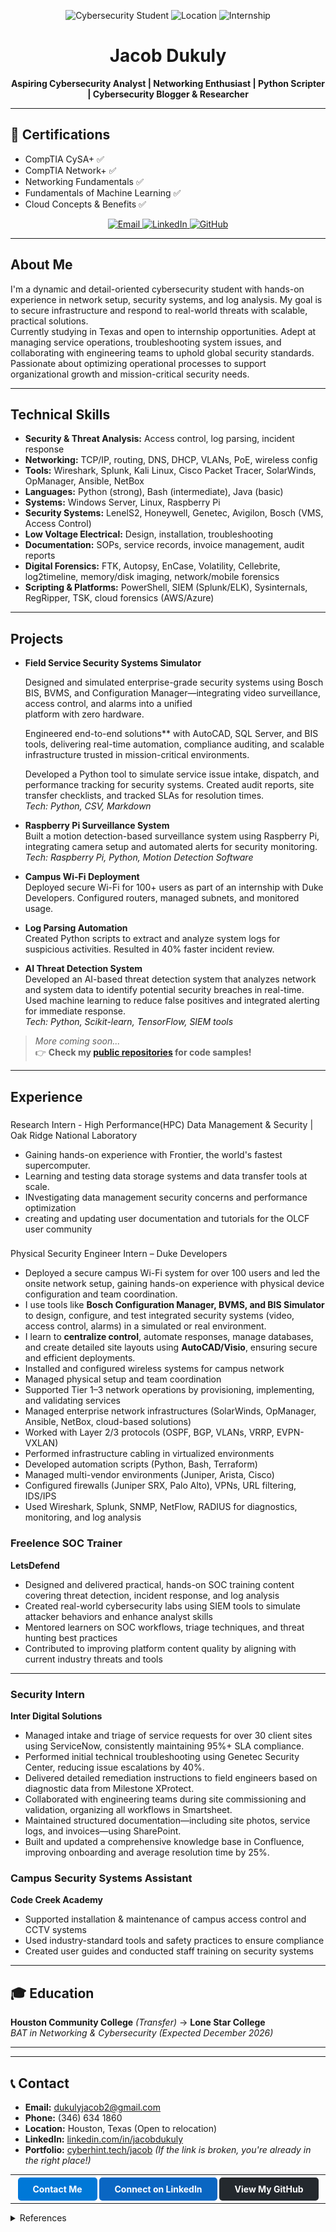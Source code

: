 <!-- Portfolio for Jacob Dukuly -->

<p align="center">
  <img src="https://img.shields.io/badge/Cybersecurity%20Student-blue?style=for-the-badge&logo=graduation-cap" alt="Cybersecurity Student">
  <img src="https://img.shields.io/badge/Location-Texas-success?style=for-the-badge&logo=mapbox" alt="Location">
  <img src="https://img.shields.io/badge/Internship-Open%20to%20Opportunities-yellow?style=for-the-badge&logo=briefcase" alt="Internship">
</p>

<h1 align="center">Jacob Dukuly</h1>
<p align="center"><b>Aspiring Cybersecurity Analyst | Networking Enthusiast | Python Scripter | Cybersecurity Blogger & Researcher</b></p>

---

## 🏅 Certifications

- CompTIA CySA+ ✅
- CompTIA Network+ ✅
- Networking Fundamentals ✅
- Fundamentals of Machine Learning ✅
- Cloud Concepts & Benefits ✅

<p align="center">
  <a href="mailto:dukulyjacob2@gmail.com">
    <img src="https://img.shields.io/badge/Email-Contact%20Me-blue?style=flat-square&logo=gmail" alt="Email">
  </a>
  <a href="https://www.linkedin.com/in/jacobdukuly" target="_blank">
    <img src="https://img.shields.io/badge/LinkedIn-Connect-blue?style=flat-square&logo=linkedin" alt="LinkedIn">
  </a>
  <a href="https://github.com/jacob222222" target="_blank">
    <img src="https://img.shields.io/badge/GitHub-Portfolio-black?style=flat-square&logo=github" alt="GitHub">
  </a>
</p>

---

##  About Me

I'm a dynamic and detail-oriented cybersecurity student with hands-on experience in network setup, security systems, and log analysis. My goal is to secure infrastructure and respond to real-world threats with scalable, practical solutions.  
Currently studying in Texas and open to internship opportunities. Adept at managing service operations, troubleshooting system issues, and collaborating with engineering teams to uphold global security standards. Passionate about optimizing operational processes to support organizational growth and mission-critical security needs.

---

##  Technical Skills

- **Security & Threat Analysis:** Access control, log parsing, incident response
- **Networking:** TCP/IP, routing, DNS, DHCP, VLANs, PoE, wireless config
- **Tools:** Wireshark, Splunk, Kali Linux, Cisco Packet Tracer, SolarWinds, OpManager, Ansible, NetBox
- **Languages:** Python (strong), Bash (intermediate), Java (basic)
- **Systems:** Windows Server, Linux, Raspberry Pi
- **Security Systems:** LenelS2, Honeywell, Genetec, Avigilon, Bosch (VMS, Access Control)
- **Low Voltage Electrical:** Design, installation, troubleshooting
- **Documentation:** SOPs, service records, invoice management, audit reports
- **Digital Forensics:** FTK, Autopsy, EnCase, Volatility, Cellebrite, log2timeline, memory/disk imaging, network/mobile forensics
- **Scripting & Platforms:** PowerShell, SIEM (Splunk/ELK), Sysinternals, RegRipper, TSK, cloud forensics (AWS/Azure)

---

##  Projects

- **Field Service Security Systems Simulator**  

  Designed and simulated enterprise-grade security systems using Bosch BIS, BVMS, and Configuration Manager—integrating video surveillance, access control, and alarms into a unified     
  platform with zero hardware.

  Engineered end-to-end solutions** with AutoCAD, SQL Server, and BIS tools, delivering real-time automation, compliance auditing, and scalable infrastructure trusted in mission-critical 
  environments.

  Developed a Python tool to simulate service issue intake, dispatch, and performance tracking for security systems. Created audit reports, site transfer checklists, and tracked SLAs for   resolution times.  
  _Tech: Python, CSV, Markdown_

- **Raspberry Pi Surveillance System**  
  Built a motion detection-based surveillance system using Raspberry Pi, integrating camera setup and automated alerts for security monitoring.  
  _Tech: Raspberry Pi, Python, Motion Detection Software_

- **Campus Wi-Fi Deployment**  
  Deployed secure Wi-Fi for 100+ users as part of an internship with Duke Developers. Configured routers, managed subnets, and monitored usage.

- **Log Parsing Automation**  
  Created Python scripts to extract and analyze system logs for suspicious activities. Resulted in 40% faster incident review.

- **AI Threat Detection System**  
  Developed an AI-based threat detection system that analyzes network and system data to identify potential security breaches in real-time. Used machine learning to reduce false positives and integrated alerting for immediate response.  
  _Tech: Python, Scikit-learn, TensorFlow, SIEM tools_

> _More coming soon..._  
> 👉 **Check my [public repositories](https://github.com/jacob222222?tab=repositories) for code samples!**

---

##  Experience


### 
Research Intern - High Performance(HPC) Data Management & Security | Oak Ridge National Laboratory  


- Gaining hands-on experience with Frontier, the world's fastest supercomputer.
- Learning and testing data storage systems and data transfer tools at scale.
- INvestigating data management security concerns and performance optimization
- creating and updating user documentation and tutorials for the OLCF user community

  
### 
Physical Security Engineer Intern – Duke Developers  


- Deployed a secure campus Wi-Fi system for over 100 users and led the onsite network setup, gaining hands-on experience with physical device configuration and team coordination.
- I use tools like **Bosch Configuration Manager, BVMS, and BIS Simulator** to design, configure, and test integrated security systems (video, access control, alarms) in a simulated or real environment.
- I learn to **centralize control**, automate responses, manage databases, and create detailed site layouts using **AutoCAD/Visio**, ensuring secure and efficient deployments.
- Installed and configured wireless systems for campus network
- Managed physical setup and team coordination
- Supported Tier 1–3 network operations by provisioning, implementing, and validating services
- Managed enterprise network infrastructures (SolarWinds, OpManager, Ansible, NetBox, cloud-based solutions)
- Worked with Layer 2/3 protocols (OSPF, BGP, VLANs, VRRP, EVPN-VXLAN)
- Performed infrastructure cabling in virtualized environments
- Developed automation scripts (Python, Bash, Terraform)
- Managed multi-vendor environments (Juniper, Arista, Cisco)
- Configured firewalls (Juniper SRX, Palo Alto), VPNs, URL filtering, IDS/IPS
- Used Wireshark, Splunk, SNMP, NetFlow, RADIUS for diagnostics, monitoring, and log analysis

### Freelence SOC Trainer 
**LetsDefend**  


- Designed and delivered practical, hands-on SOC training content covering threat detection, incident response, and log analysis
- Created real-world cybersecurity labs using SIEM tools to simulate attacker behaviors and enhance analyst skills
- Mentored learners on SOC workflows, triage techniques, and threat hunting best practices
- Contributed to improving platform content quality by aligning with current industry threats and tools
---

### Security  Intern  
**Inter Digital Solutions**  


- Managed intake and triage of service requests for over 30 client sites using ServiceNow, consistently maintaining 95%+ SLA compliance.
- Performed initial technical troubleshooting using Genetec Security Center, reducing issue escalations by 40%.
- Delivered detailed remediation instructions to field engineers based on diagnostic data from Milestone XProtect.
- Collaborated with engineering teams during site commissioning and validation, organizing all workflows in Smartsheet.
- Maintained structured documentation—including site photos, service logs, and invoices—using SharePoint.
- Built and updated a comprehensive knowledge base in Confluence, improving onboarding and average resolution time by 25%.

### Campus Security Systems Assistant  
**Code Creek Academy**  


- Supported installation & maintenance of campus access control and CCTV systems
- Used industry-standard tools and safety practices to ensure compliance
- Created user guides and conducted staff training on security systems

---

## 🎓 Education

**Houston Community College** _(Transfer)_ → **Lone Star College**  
_BAT in Networking & Cybersecurity (Expected December 2026)_

---



---

## 📞 Contact

- **Email:** dukulyjacob2@gmail.com  
- **Phone:** (346) 634 1860  
- **Location:** Houston, Texas (Open to relocation)  
- **LinkedIn:** [linkedin.com/in/jacobdukuly](https://www.linkedin.com/in/jacobdukuly)  
- **Portfolio:** [cyberhint.tech/jacob](http://cyberhint.tech/jacob) _(If the link is broken, you're already in the right place!)_

---

<p align="center">
  <a href="mailto:dukulyjacob2@gmail.com" style="background-color:#0078D7;color:#fff;padding:10px 24px;text-decoration:none;border-radius:5px;font-weight:bold;">Contact Me</a>
  <a href="https://www.linkedin.com/in/jacobdukuly" style="background-color:#0A66C2;color:#fff;padding:10px 24px;text-decoration:none;border-radius:5px;font-weight:bold;">Connect on LinkedIn</a>
  <a href="https://github.com/jacob222222" style="background-color:#24292e;color:#fff;padding:10px 24px;text-decoration:none;border-radius:5px;font-weight:bold;">View My GitHub</a>
</p>

---

<details>
<summary>References</summary>
Available upon request.
</details>
